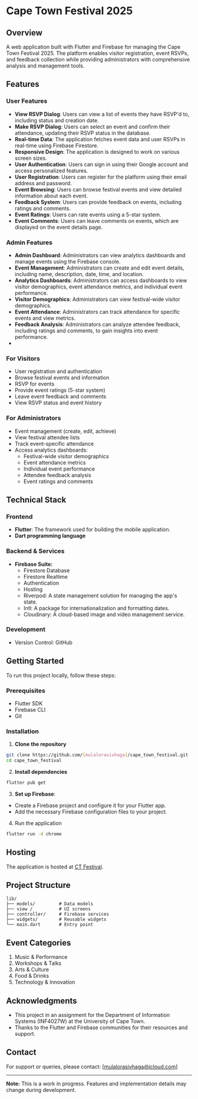 # Cape Town Festival 2025

## Overview
A web application built with Flutter and Firebase for managing the Cape Town Festival 2025. The platform enables visitor registration, event RSVPs, and feedback collection while providing administrators with comprehensive analysis and management tools.

## Features
### User Features
- **View RSVP Dialog**: Users can view a list of events they have RSVP'd to, including status and creation date.
- **Make RSVP Dialog**: Users can select an event and confirm their attendance, updating their RSVP status in the database.
- **Real-time Data**: The application fetches event data and user RSVPs in real-time using Firebase Firestore.
- **Responsive Design**: The application is designed to work on various screen sizes.
- **User Authentication**: Users can sign in using their Google account and access personalized features.
- **User Registration**: Users can register for the platform using their email address and password.
- **Event Browsing**: Users can browse festival events and view detailed information about each event.
- **Feedback System**: Users can provide feedback on events, including ratings and comments.
- **Event Ratings**: Users can rate events using a 5-star system.
- **Event Comments**: Users can leave comments on events, which are displayed on the event details page.

### Admin Features
- **Admin Dashboard**: Administrators can view analytics dashboards and manage events using the Firebase console.
- **Event Management**: Administrators can create and edit event details, including name, description, date, time, and location.
- **Analytics Dashboards**: Administrators can access dashboards to view visitor demographics, event attendance metrics, and individual event performance.
- **Visitor Demographics**: Administrators can view festival-wide visitor demographics.
- **Event Attendance**: Administrators can track attendance for specific events and view metrics.
- **Feedback Analysis**: Administrators can analyze attendee feedback, including ratings and comments, to gain insights into event performance.
- 
### For Visitors
- User registration and authentication
- Browse festival events and information  
- RSVP for events
- Provide event ratings (5-star system)
- Leave event feedback and comments
- View RSVP status and event history


### For Administrators
- Event management (create, edit, achieve)
- View festival attendee lists
- Track event-specific attendance
- Access analytics dashboards:
  - Festival-wide visitor demographics
  - Event attendance metrics
  - Individual event performance
  - Attendee feedback analysis
  - Event ratings and comments

## Technical Stack

### Frontend
- **Flutter**: The framework used for building the mobile application.
- **Dart programming language**

### Backend & Services
- **Firebase Suite:**
  - Firestore Database
  - Firestore Realtime
  - Authentication
  - Hosting
  - Riverpod: A state management solution for managing the app's state.
  - Intl: A package for internationalization and formatting dates.
  - Cloudinary: A cloud-based image and video management service.
  

### Development
- Version Control: GitHub

## Getting Started
To run this project locally, follow these steps:

### Prerequisites
- Flutter SDK
- Firebase CLI
- Git

### Installation

1. **Clone the repository**

```bash
git clone https://github.com/[mulalorasivhaga]/cape_town_festival.git
cd cape_town_festival
```

2. **Install dependencies**
```bash
flutter pub get
```

3. **Set up Firebase**:
  - Create a Firebase project and configure it for your Flutter app.
  - Add the necessary Firebase configuration files to your project.

4. Run the application
```bash
flutter run -d chrome
```

## Hosting
The application is hosted at [CT Festival](https://ct-festival.web.app).

## Project Structure
```
lib/
├── models/         # Data models
├── view /          # UI screens
├── controller/     # Firebase services
├── widgets/        # Reusable widgets
└── main.dart       # Entry point
```

## Event Categories
1. Music & Performance
2. Workshops & Talks
3. Arts & Culture
4. Food & Drinks
5. Technology & Innovation

## Acknowledgments

- This project in an assignment for the Department of Information Systems (INF4027W) at the University of Cape Town.
- Thanks to the Flutter and Firebase communities for their resources and support.

## Contact
For support or queries, please contact:
[mulalorasivhaga@icloud.com]

---

**Note:** This is a work in progress. Features and implementation details may change during development.

